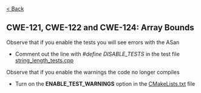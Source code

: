 [< Back](../../README.md)

## CWE-121, CWE-122 and CWE-124: Array Bounds

Observe that if you enable the tests you will see errors with the ASan
* Comment out the line with *#define DISABLE_TESTS* in the test file [string_length_tests.cpp](string_length_tests.cpp)

Observe that if you enable the warnings the code no longer compiles
* Turn on the **ENABLE_TEST_WARNINGS** option in the [CMakeLists.txt](CMakeLists.txt) file
